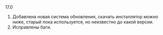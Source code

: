 17.0
1. Добавлена новая система обновления, скачать инсталлятор можно ниже, старый пока используется, но неизвестно до какой версии.
2. Исправлены баги.
